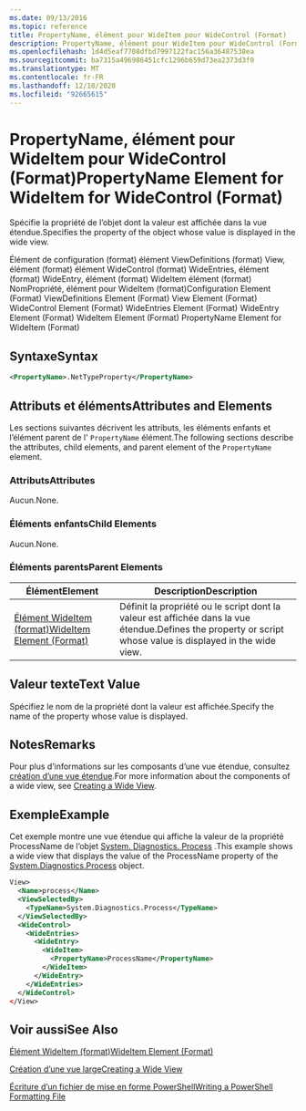 ```yaml
---
ms.date: 09/13/2016
ms.topic: reference
title: PropertyName, élément pour WideItem pour WideControl (Format)
description: PropertyName, élément pour WideItem pour WideControl (Format)
ms.openlocfilehash: 1d4d5eaf7708dfbd7997122fac156a36487538ea
ms.sourcegitcommit: ba7315a496986451cfc1296b659d73ea2373d3f0
ms.translationtype: MT
ms.contentlocale: fr-FR
ms.lasthandoff: 12/10/2020
ms.locfileid: "92665615"
---
```

# <a name="propertyname-element-for-wideitem-for-widecontrol-format"></a><span data-ttu-id="0cc22-103">PropertyName, élément pour WideItem pour WideControl (Format)</span><span class="sxs-lookup"><span data-stu-id="0cc22-103">PropertyName Element for WideItem for WideControl (Format)</span></span>

<span data-ttu-id="0cc22-104">Spécifie la propriété de l’objet dont la valeur est affichée dans la vue étendue.</span><span class="sxs-lookup"><span data-stu-id="0cc22-104">Specifies the property of the object whose value is displayed in the wide view.</span></span>

<span data-ttu-id="0cc22-105">Élément de configuration (format) élément ViewDefinitions (format) View, élément (format) élément WideControl (format) WideEntries, élément (format) WideEntry, élément (format) WideItem élément (format) NomPropriété, élément pour WideItem (format)</span><span class="sxs-lookup"><span data-stu-id="0cc22-105">Configuration Element (Format) ViewDefinitions Element (Format) View Element (Format) WideControl Element (Format) WideEntries Element (Format) WideEntry Element (Format) WideItem Element (Format) PropertyName Element for WideItem (Format)</span></span>

## <a name="syntax"></a><span data-ttu-id="0cc22-106">Syntaxe</span><span class="sxs-lookup"><span data-stu-id="0cc22-106">Syntax</span></span>

```xml
<PropertyName>.NetTypeProperty</PropertyName>
```

## <a name="attributes-and-elements"></a><span data-ttu-id="0cc22-107">Attributs et éléments</span><span class="sxs-lookup"><span data-stu-id="0cc22-107">Attributes and Elements</span></span>

<span data-ttu-id="0cc22-108">Les sections suivantes décrivent les attributs, les éléments enfants et l’élément parent de l' `PropertyName` élément.</span><span class="sxs-lookup"><span data-stu-id="0cc22-108">The following sections describe the attributes, child elements, and parent element of the `PropertyName` element.</span></span>

### <a name="attributes"></a><span data-ttu-id="0cc22-109">Attributs</span><span class="sxs-lookup"><span data-stu-id="0cc22-109">Attributes</span></span>

<span data-ttu-id="0cc22-110">Aucun.</span><span class="sxs-lookup"><span data-stu-id="0cc22-110">None.</span></span>

### <a name="child-elements"></a><span data-ttu-id="0cc22-111">Éléments enfants</span><span class="sxs-lookup"><span data-stu-id="0cc22-111">Child Elements</span></span>

<span data-ttu-id="0cc22-112">Aucun.</span><span class="sxs-lookup"><span data-stu-id="0cc22-112">None.</span></span>

### <a name="parent-elements"></a><span data-ttu-id="0cc22-113">Éléments parents</span><span class="sxs-lookup"><span data-stu-id="0cc22-113">Parent Elements</span></span>

|<span data-ttu-id="0cc22-114">Élément</span><span class="sxs-lookup"><span data-stu-id="0cc22-114">Element</span></span>|<span data-ttu-id="0cc22-115">Description</span><span class="sxs-lookup"><span data-stu-id="0cc22-115">Description</span></span>|
|-------------|-----------------|
|[<span data-ttu-id="0cc22-116">Élément WideItem (format)</span><span class="sxs-lookup"><span data-stu-id="0cc22-116">WideItem Element (Format)</span></span>](./wideitem-element-for-widecontrol-format.md)|<span data-ttu-id="0cc22-117">Définit la propriété ou le script dont la valeur est affichée dans la vue étendue.</span><span class="sxs-lookup"><span data-stu-id="0cc22-117">Defines the property or script whose value is displayed in the wide view.</span></span>|

## <a name="text-value"></a><span data-ttu-id="0cc22-118">Valeur texte</span><span class="sxs-lookup"><span data-stu-id="0cc22-118">Text Value</span></span>

<span data-ttu-id="0cc22-119">Spécifiez le nom de la propriété dont la valeur est affichée.</span><span class="sxs-lookup"><span data-stu-id="0cc22-119">Specify the name of the property whose value is displayed.</span></span>

## <a name="remarks"></a><span data-ttu-id="0cc22-120">Notes</span><span class="sxs-lookup"><span data-stu-id="0cc22-120">Remarks</span></span>

<span data-ttu-id="0cc22-121">Pour plus d’informations sur les composants d’une vue étendue, consultez [création d’une vue étendue](./creating-a-wide-view.md).</span><span class="sxs-lookup"><span data-stu-id="0cc22-121">For more information about the components of a wide view, see [Creating a Wide View](./creating-a-wide-view.md).</span></span>

## <a name="example"></a><span data-ttu-id="0cc22-122">Exemple</span><span class="sxs-lookup"><span data-stu-id="0cc22-122">Example</span></span>

<span data-ttu-id="0cc22-123">Cet exemple montre une vue étendue qui affiche la valeur de la propriété ProcessName de l’objet [System. Diagnostics. Process](/dotnet/api/System.Diagnostics.Process) .</span><span class="sxs-lookup"><span data-stu-id="0cc22-123">This example shows a wide view that displays the value of the ProcessName property of the [System.Diagnostics.Process](/dotnet/api/System.Diagnostics.Process) object.</span></span>

```xml
View>
  <Name>process</Name>
  <ViewSelectedBy>
    <TypeName>System.Diagnostics.Process</TypeName>
  </ViewSelectedBy>
  <WideControl>
    <WideEntries>
      <WideEntry>
        <WideItem>
          <PropertyName>ProcessName</PropertyName>
        </WideItem>
      </WideEntry>
    </WideEntries>
  </WideControl>
</View>

```

## <a name="see-also"></a><span data-ttu-id="0cc22-124">Voir aussi</span><span class="sxs-lookup"><span data-stu-id="0cc22-124">See Also</span></span>

[<span data-ttu-id="0cc22-125">Élément WideItem (format)</span><span class="sxs-lookup"><span data-stu-id="0cc22-125">WideItem Element (Format)</span></span>](./wideitem-element-for-widecontrol-format.md)

[<span data-ttu-id="0cc22-126">Création d’une vue large</span><span class="sxs-lookup"><span data-stu-id="0cc22-126">Creating a Wide View</span></span>](./creating-a-wide-view.md)

[<span data-ttu-id="0cc22-127">Écriture d’un fichier de mise en forme PowerShell</span><span class="sxs-lookup"><span data-stu-id="0cc22-127">Writing a PowerShell Formatting File</span></span>](./writing-a-powershell-formatting-file.md)
